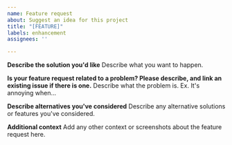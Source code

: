 ```yaml
---
name: Feature request
about: Suggest an idea for this project
title: "[FEATURE]"
labels: enhancement
assignees: ''

---
```


**Describe the solution you'd like**
Describe what you want to happen.

**Is your feature request related to a problem? Please describe, and link an existing issue if there is one.**
Describe what the problem is. Ex. It's annoying when...

**Describe alternatives you've considered**
Describe any alternative solutions or features you've considered.

**Additional context**
Add any other context or screenshots about the feature request here.
